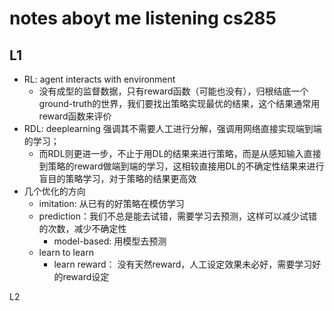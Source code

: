 # notes aboyt me listening cs285
## L1
- RL: agent interacts with environment
  - 没有成型的监督数据，只有reward函数（可能也没有），归根结底一个ground-truth的世界，我们要找出策略实现最优的结果，这个结果通常用reward函数来评价
- RDL: deeplearning 强调其不需要人工进行分解，强调用网络直接实现端到端的学习；
  - 而RDL则更进一步，不止于用DL的结果来进行策略，而是从感知输入直接到策略的reward做端到端的学习，这相较直接用DL的不确定性结果来进行盲目的策略学习，对于策略的结果更高效
- 几个优化的方向
  - imitation: 从已有的好策略在模仿学习
  - prediction：我们不总是能去试错，需要学习去预测，这样可以减少试错的次数，减少不确定性
    - model-based: 用模型去预测
  - learn to learn
    - learn reward： 没有天然reward，人工设定效果未必好，需要学习好的reward设定

L2